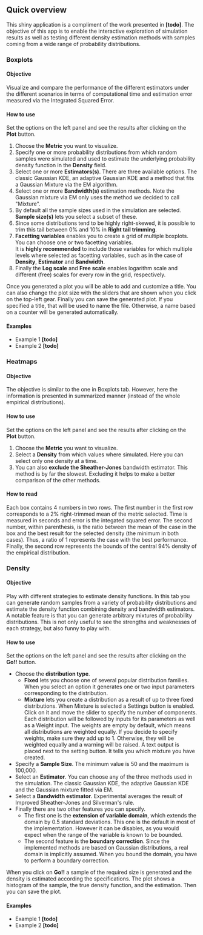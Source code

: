 ## Quick overview

This shiny application is a compliment of the work presented in **[todo]**. 
The objective of this app is to enable the interactive exploration of simulation results 
as well as testing different density estimation methods with samples 
coming from a wide range of probability distributions.

### Boxplots

#### Objective

Visualize and compare the performance of the different estimators under 
the different scenarios  in terms of computational time and 
estimation error measured via the Integrated Squared Error.

#### How to use

Set the options on the left panel and see the results after clicking on the **Plot** button. 

1. Choose the **Metric** you want to visualize.
1. Specify one or more probability distributions from which random samples were
simulated and used to estimate the underlying probability density function
in the **Density** field.
1. Select one or more **Estimators(s)**. There are three available options.
The classic Gaussian KDE, an adaptive Gaussian KDE and a method 
that fits a Gaussian Mixture via the EM algorithm.
1. Select one or more **Bandwidth(s)** estimation methods. 
Note the Gaussian mixture via EM only uses the method we decided to call "Mixture".
1. By default all the sample sizes used in the simulation are selected. 
**Sample size(s)** lets you select a subset of these.
1. Since some distributions tend to be highly right-skewed, it is possible to trim
this tail between 0% and 10% in **Right tail trimming**.
1. **Facetting variables** enables you to create a grid of multiple boxplots. 
You can choose one or two facetting variables.  
It is **highly recommended** to include those variables for which multiple levels
where selected as facetting variables, such as in the case of 
**Density**, **Estimator** and **Bandwidth**.
1. Finally the **Log scale** and **Free scale** enables logarithm scale and 
different (free) scales for every row in the grid, respectively.

Once you generated a plot you will be able to add and customize a title. 
You can also change the plot size with the sliders that are shown
when you click on the top-left gear. 
Finally you can save the generated plot. If you specified a title, 
that will be used to name the file. 
Otherwise, a name based on a counter will be generated automatically.

#### Examples

* Example 1 **[todo]**
* Example 2 **[todo]**

### Heatmaps

#### Objective

The objective is similar to the one in Boxplots tab. 
However, here the information is presented in summarized manner 
(instead of the whole empirical distributions).

#### How to use

Set the options on the left panel and see the results after clicking on the **Plot** button. 

1. Choose the **Metric** you want to visualize.
1. Select a **Density** from which values where simulated. 
Here you can select only one density at a time.
1. You can also **exclude the Sheather-Jones** bandwidth estimator. 
This method is by far the slowest. 
Excluding it helps to make a better comparison of the other methods.

#### How to read

Each box contains 4 numbers in two rows. 
The first number in the first row corresponds to a 2% right-trimmed mean of the metric selected. 
Time is measured in seconds and error is the integated squared error.
The second number, within parenthesis, is the ratio between the mean
of the case in the box and the best result for the selected density (the minimum in both cases). 
Thus, a ratio of 1 represents the case with the best performance.
Finally, the second row represents the bounds of the central 94% density of the empirical distribution.


### Density

#### Objective

Play with different strategies to estimate density functions. 
In this tab you can generate random samples from a variety of probability distributions and
estimate the density function combining density and bandwidth estimators. 
A notable feature is that you can generate arbitrary mixtures of probability distributions. 
This is not only useful to see the strengths and weaknesses of each strategy, 
but also funny to play with.

#### How to use

Set the options on the left panel and see the results after clicking on the **Go!!** button.

* Choose the **distribution type**. 
  + **Fixed** lets you choose one of several popular distribution families. 
  When you select an option it generates one or two input parameters corresponding to the distribution.
  + **Mixture** lets you create a distribution as a result of up to three fixed distributions.
  When Mixture is selected a Settings button is enabled. Click on it and move the slider
  to specify the number of components. 
  Each distribution will be followed by inputs for its parameters as well as a Weight input.
  The weights are empty by default, which means all distributions are weighted equally.
  If you decide to specify weights, make sure they add up to 1. 
  Otherwise, they will be weighted equally and a warning will be raised.
  A text output is placed next to the setting button. It tells you which mixture you have created.
* Specify a **Sample Size**. The minimum value is 50 and the maximum is 100,000.
* Select an **Estimator**. 
You can choose any of the three methods used in the simulation. 
The classic Gaussian KDE, the adaptive Gaussian KDE and the Gaussian mixture fitted via EM.
* Select a **Bandwidth estimator**. Experimental averages the result of Improved Sheather-Jones and Silverman's rule.
* Finally there are two other features you can specify.
  + The first one is the **extension of variable domain**, 
  which extends the domain by 0.5 standard deviations. 
  This one is the default in most of the implementation. 
  However it can be disables, as you would expect when the range of the variable
  is known to be bounded.
  + The second feature is the **boundary correction**. 
  Since the implemented methods are based on Gaussian distributions, 
  a real domain is implicitly assumed. 
  When you bound the domain, you have to perform a boundary correction.

When you click on **Go!!** a sample of the required size is generated and
the density is estimated according the specifications. 
The plot shows a histogram of the sample, the true density function, and
the estimation. Then you can save the plot.

#### Examples

* Example 1 **[todo]**
* Example 2 **[todo]**
